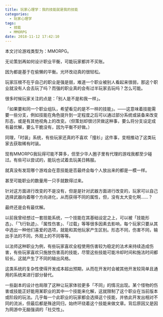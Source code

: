 ```yaml
---
title: 玩家心理学：我的技能就是我的技能
categories:
  - 玩家心理学
tags:
  - 技能
  - MMORPG
date: 2018-11-12 17:42:10
---
```


本文讨论游戏类型为：MMORPG。

无论策划再如何设计职业平衡，可能玩家都并不买账。

因为都是基于在偷懒的平衡。光环改动真的很轻松。

玩家压根不在乎自己的职业是强是弱，难道一个职业被别人看起来很弱，那这个职业就没有人会去玩了吗？而强的职业真的会有过半玩家去玩吗？怎么可能。

很多时候玩家关注的点是：「别人是不是和我一样」。

「如果要和同一个职业组队，希望看见的是不一样的技能」。——这意味着技能需要一些分支，例如技能在角色提升到一定程度之后可以通过部分系统或装备来改变形态，或是有其他视角上的改变。（但策划却很讨厌做这种事，要么将分支设定成有最优解，要么干脆没有，因为平衡不好做。）

同理，「时装」系统，有些玩家还真的不喜欢「撞衫」这件事，变相推动了这类玩家去获取稀有时装。

现有MMORPG我玩得可能不算多，但至少华人圈子里有代理的游戏我都至少碰过。有些可以尝试的，能玩也试着去玩美日韩服。

就真没有发现哪个游戏会在意技能是否最终会每个人放出来的都是一模一样。

甚至可能职业的数量用一只手就数得过来。

针对这方面进行改变的不是没有，但是是针对武器方面进行改变的，玩家可以自己选择武器向着哪个方向进化，从而获得不同的属性，但，没有太大变化啊……？

最终还是会有最优解。

以前我曾经想过一套技能系统，一个技能在其基础设定之上，可以被「技能形态」、「飞行轨迹」、「属性伤害」、「过载」等等很多因素去影响，每个玩家只要从其中选出一种他们喜爱的选项，就能和其他玩家产生区别。形态不同，伤害不同，输出手法的不同，外观上的不同等等。

以法师这种职业为例，有些玩家喜欢全程使用伤害较为稳定的法术来持续造成伤害，有些玩家喜欢只施放伤害高的技能，尽管这些技能可能冷却时间和施法时间都较长。这就产生了不同的输出风格。

这类系统的复杂性使得开发成本超出预期，从而在开发时会被其他开发较简单且通用的系统来进行部分替代。

一些副本的设计也局限了这种让玩家体验更多「不同」的情况出现。某个怪物的伤害或技能正好能用某职业的其中一个技能来化解，这就限制了这个职业在当前版本或阶段的玩法。几乎每一个此职业的玩家都会选择这个技能，并依此开发出相对不同的流派，但最后都是殊途同归，始终环绕着这个技能来做文章。背后原因又是因为网游中无脑强调的「社交性」。